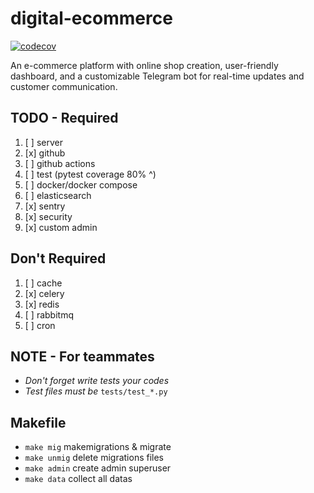 # digital-ecommerce

[![codecov](https://codecov.io/gh/GaniyevUz/digital-ecommerce/branch/master/graph/badge.svg?token=IPVIFRXEMB)](https://codecov.io/gh/GaniyevUz/digital-ecommerce)

An e-commerce platform with online shop creation, user-friendly dashboard, and a customizable Telegram bot for real-time updates and customer communication.
## TODO - Required

1. [ ] server
2. [x] github
3. [ ] github actions
4. [ ] test (pytest coverage 80% ^)
5. [ ] docker/docker compose
6. [ ] elasticsearch
7. [x] sentry
8. [x] security
9. [x] custom admin

## Don't Required

1. [ ] cache
2. [x] celery
3. [x] redis
4. [ ] rabbitmq
5. [ ] cron

## NOTE - For teammates

- _Don't forget write tests your codes_
- _Test files must be_ `tests/test_*.py`

## Makefile
- ```make mig``` makemigrations & migrate 
- ```make unmig``` delete migrations files 
- ```make admin``` create admin superuser
- ```make data``` collect all datas
